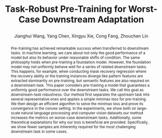 ---
layout: pub
type: inproceedings
key: 
title: >
    Task-Robust Pre-Training for Worst-Case Downstream Adaptation
author: Jianghui Wang, Yang Chen, Xingyu Xie, Cong Fang, Zhouchen Lin
equalauthor: Jianghui Wang, Yang Chen
correspondance: Cong Fang, Zhouchen Lin
website: 
abbr: NeurIPS'23
Booktitle: Advances in Neural Information Processing Systems 2023
supp: 
video: 
code: 
year: 2023
sticky: true
abstract: >
    Pre-training has achieved remarkable success when transferred to downstream tasks. In machine learning, we care about not only the good performance of a model but also its behavior under reasonable shifts of condition. The same philosophy holds when pre-training a foundation model. However, the foundation model may not uniformly behave well for a series of related downstream tasks. This happens, for example, when conducting mask recovery regression where the recovery ability or the training instances diverge like pattern features are extracted dominantly on pre-training, but semantic features are also required on a downstream task. This paper considers pre-training a model that guarantees a uniformly good performance over the downstream tasks. We call this goal as downstream-task robustness. Our method first separates the upstream task into several representative ones and applies a simple minimax loss for pre-training. We then design an efficient algorithm to solve the minimax loss and prove its convergence in the convex setting. In the experiments, we show both on large-scale natural language processing and computer vision datasets our method increases the metrics on worse-case downstream tasks. Additionally, some theoretical explanations for why our loss is beneficial are provided. Specifically, we show fewer samples are inherently required for the most challenging downstream task in some cases.
bibtex: >
    @inproceedings{wang2023taskrobust,
        author = {Wang, Jianghui and Chen, Yang and Xie, Xingyu and Fang, Cong and Lin, Zhouchen},
        booktitle = {Advances in Neural Information Processing Systems},
        editor = {A. Oh and T. Naumann and A. Globerson and K. Saenko and M. Hardt and S. Levine},
        pages = {9458--9478},
        publisher = {Curran Associates, Inc.},
        title = {Task-Robust Pre-Training for Worst-Case Downstream Adaptation},
        url = {https://proceedings.neurips.cc/paper_files/paper/2023/file/1e4322fddd833f83c855660ac65e428d-Paper-Conference.pdf},
        volume = {36},
        year = {2023}
    }
---